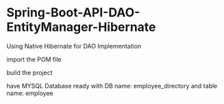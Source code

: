 # Spring-Boot-API-DAO-EntityManager-Hibernate

Using Native Hibernate for DAO Implementation 

import the POM file

build the project

have MYSQL Database ready with DB name: employee_directory
and table name: employee
